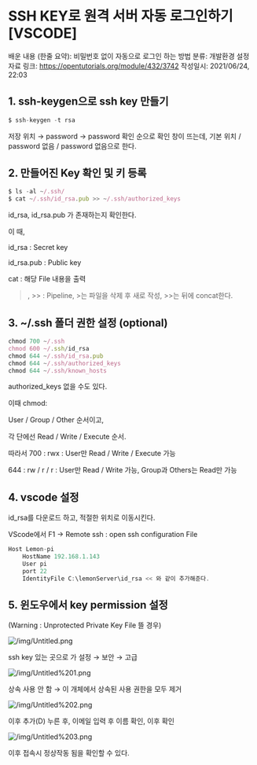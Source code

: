 # SSH KEY로 원격 서버 자동 로그인하기 [VSCODE]

배운 내용 (한줄 요약): 비밀번호 없이 자동으로 로그인 하는 방법
분류: 개발환경 설정
자료 링크: https://opentutorials.org/module/432/3742
작성일시: 2021/06/24, 22:03

## 1. ssh-keygen으로 ssh key 만들기

```jsx
$ ssh-keygen -t rsa
```

저장 위치 → password → password 확인 순으로 확인 창이 뜨는데, 기본 위치 / password 없음 / password 없음으로 한다.

## 2. 만들어진 Key 확인 및 키 등록

```jsx
$ ls -al ~/.ssh/
$ cat ~/.ssh/id_rsa.pub >> ~/.ssh/authorized_keys
```

id_rsa, id_rsa.pub 가 존재하는지 확인한다.

이 때,

id_rsa : Secret key

id_rsa.pub : Public key

cat : 해당 File 내용을 출력

>, >> : Pipeline, >는 파일을 삭제 후 새로 작성, >>는 뒤에 concat한다.

## 3. ~/.ssh 폴더 권한 설정 (optional)

```jsx
chmod 700 ~/.ssh
chmod 600 ~/.ssh/id_rsa
chmod 644 ~/.ssh/id_rsa.pub  
chmod 644 ~/.ssh/authorized_keys
chmod 644 ~/.ssh/known_hosts
```

authorized_keys 없을 수도 있다.

이때 chmod:

User / Group / Other 순서이고, 

각 단에선 Read / Write / Execute 순서.

따라서 700 : rwx : User만 Read / Write / Execute 가능

644 : rw / r / r : User만 Read / Write 가능, Group과 Others는 Read만 가능

## 4. vscode 설정

id_rsa를 다운로드 하고, 적절한 위치로 이동시킨다.

VScode에서 F1 → Remote ssh : open ssh configuration File

```jsx
Host Lemon-pi
    HostName 192.168.1.143
    User pi
    port 22
    IdentityFile C:\lemonServer\id_rsa << 와 같이 추가해준다.
```

## 5. 윈도우에서 key permission 설정

(Warning : Unprotected Private Key File 뜰 경우)

![/img/Untitled.png](/img/Untitled.png)

ssh key 있는 곳으로 가 설정 → 보안 → 고급

![/img/Untitled%201.png](/img/Untitled%201.png)

상속 사용 안 함 → 이 개체에서 상속된 사용 권한을 모두 제거

![/img/Untitled%202.png](/img/Untitled%202.png)

이후 추가(D) 누른 후, 이메일 입력 후 이름 확인, 이후 확인

![/img/Untitled%203.png](/img/Untitled%203.png)

이후 접속시 정상작동 됨을 확인할 수 있다.